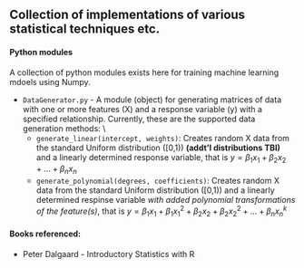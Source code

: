 ## Collection of implementations of various statistical techniques etc.

#### Python modules
A collection of python modules exists here for training machine learning mdoels using Numpy. 
* `DataGenerator.py` - A module (object) for generating matrices of data with one or more features (X) and a response variable (y) with a specified relationship. Currently, these are the supported data generation methods: \
  * `generate_linear(intercept, weights)`: Creates random X data from the standard Uniform distribution ([0,1)) **(addt'l distributions TBI)** and a linearly determined response variable, that is $y = β_1x_1 + β_2x_2 + ... + β_nx_n$
  * `generate_polynomial(degrees, coefficients)`: Creates random X data from the standard Uniform distribution ([0,1)) and a linearly determined respinse variable *with added polynomial transformations of the feature(s)*, that is $y = β_1x_1 + β_1x_1^2 + β_2x_2 + β_2x_2^2 + ... + β_nx_n^k$

#### Books referenced:
* Peter Dalgaard - Introductory Statistics with R
